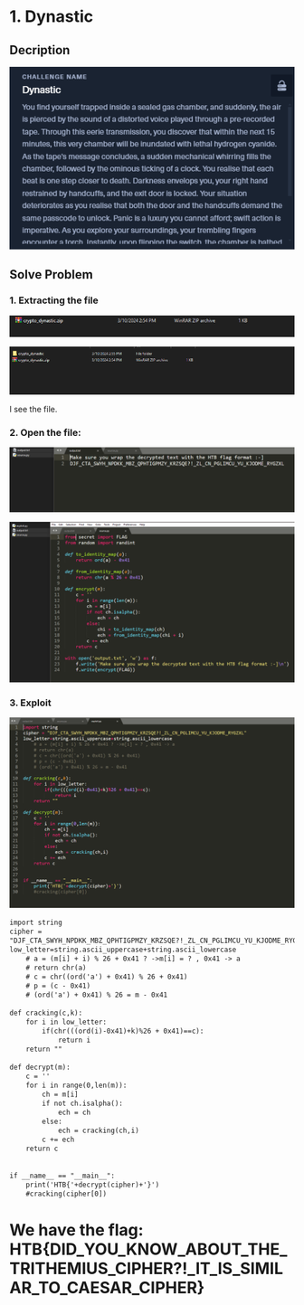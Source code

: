 # 1. Dynastic

## Decription

![](./Image/1.PNG)

## Solve Problem

### 1. Extracting the file

![](./Image/2.PNG)

![](./Image/3.PNG)

I see the file.

### 2. Open the file:

![](./Image/4.PNG)

![](./Image/5.PNG)

### 3. Exploit

![](./Image/6.PNG)

```
import string
cipher = "DJF_CTA_SWYH_NPDKK_MBZ_QPHTIGPMZY_KRZSQE?!_ZL_CN_PGLIMCU_YU_KJODME_RYGZXL"
low_letter=string.ascii_uppercase+string.ascii_lowercase
    # a = (m[i] + i) % 26 + 0x41 ? ->m[i] = ? , 0x41 -> a
    # return chr(a)
    # c = chr((ord('a') + 0x41) % 26 + 0x41)
    # p = (c - 0x41)
    # (ord('a') + 0x41) % 26 = m - 0x41

def cracking(c,k):
	for i in low_letter:
		if(chr(((ord(i)-0x41)+k)%26 + 0x41)==c):
			return i
	return ""

def decrypt(m):
    c = ''
    for i in range(0,len(m)):
        ch = m[i]
        if not ch.isalpha():
            ech = ch
        else:
           	ech = cracking(ch,i)
        c += ech
    return c


if __name__ == "__main__":
	print('HTB{'+decrypt(cipher)+'}')
	#cracking(cipher[0])
```

# We have the flag: HTB{DID_YOU_KNOW_ABOUT_THE_TRITHEMIUS_CIPHER?!_IT_IS_SIMILAR_TO_CAESAR_CIPHER}
